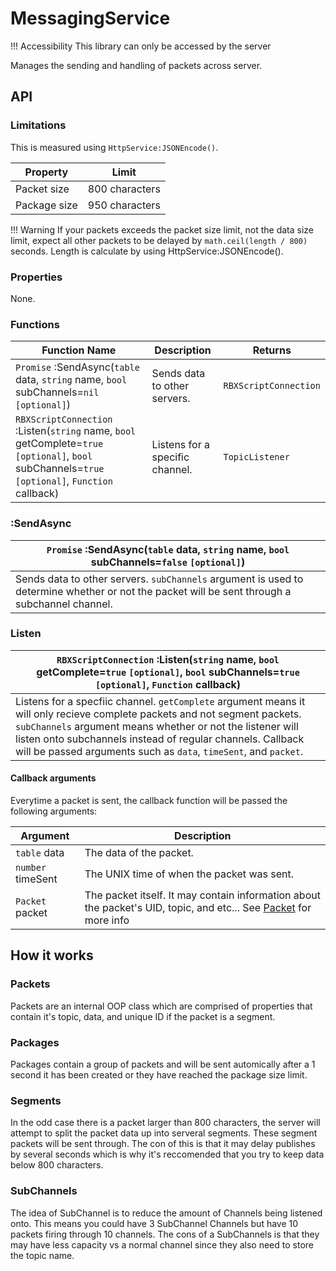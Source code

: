 # MessagingService

!!! Accessibility
    This library can only be accessed by the server

Manages the sending and handling of packets across server.

## API

### Limitations

This is measured using ``HttpService:JSONEncode()``.

| Property | Limit |
|----------|-------|
| Packet size | 800 characters |
| Package size | 950 characters |

!!! Warning
    If your packets exceeds the packet size limit, not the data size limit, expect all other packets to be delayed by ``math.ceil(length / 800)`` seconds. Length is calculate by using HttpService:JSONEncode().

### Properties

None.

### Functions

| Function Name | Description | Returns |
|---------------|-------------|---------|
| ``Promise`` :SendAsync(``table`` data, ``string`` name, ``bool`` subChannels=``nil`` ``[optional]``) | Sends data to other servers. | ``RBXScriptConnection`` |
| ``RBXScriptConnection`` :Listen(``string`` name, ``bool`` getComplete=``true`` ``[optional]``, ``bool`` subChannels=``true`` ``[optional]``, ``Function`` callback) | Listens for a specific channel. | ``TopicListener`` |

### :SendAsync

| ``Promise`` :SendAsync(``table`` data, ``string`` name, ``bool`` subChannels=``false`` ``[optional]``) |
|----|
| Sends data to other servers. ``subChannels`` argument is used to determine whether or not the packet will be sent through a subchannel channel. |

### Listen

| ``RBXScriptConnection`` :Listen(``string`` name, ``bool`` getComplete=``true`` ``[optional]``, ``bool`` subChannels=``true`` ``[optional]``, ``Function`` callback) |
|--------------------------------------------------------------------------------------------------------------------------------------------------------------------------|
| Listens for a specfiic channel. ``getComplete`` argument means it will only recieve complete packets and not segment packets. ``subChannels`` argument means whether or not the listener will listen onto subchannels instead of regular channels. Callback will be passed arguments such as ``data``, ``timeSent``, and ``packet``. |

#### Callback arguments

Everytime a packet is sent, the callback function will be passed the following arguments:

| Argument | Description |
|----------|-------------|
| ``table`` data | The data of the packet. |
| ``number`` timeSent | The UNIX time of when the packet was sent. |
| ``Packet`` packet | The packet itself. It may contain information about the packet's UID, topic, and etc... See [Packet](../../Classes/MessagingService/Packet) for more info |

## How it works

### Packets

Packets are an internal OOP class which are comprised of properties that contain it's topic, data, and unique ID if the packet is a segment.

### Packages

Packages contain a group of packets and will be sent automically after a 1 second it has been created or they have reached the package size limit.

### Segments

In the odd case there is a packet larger than 800 characters, the server will attempt to split the packet data up into serveral segments. These segment packets will be sent through.
The con of this is that it may delay publishes by several seconds which is why it's reccomended that you try to keep data below 800 characters.

### SubChannels

The idea of SubChannel is to reduce the amount of Channels being listened onto. This means you could have 3 SubChannel Channels but have 10 packets firing through 10 channels.
The cons of a SubChannels is that they may have less capacity vs a normal channel since they also need to store the topic name.
